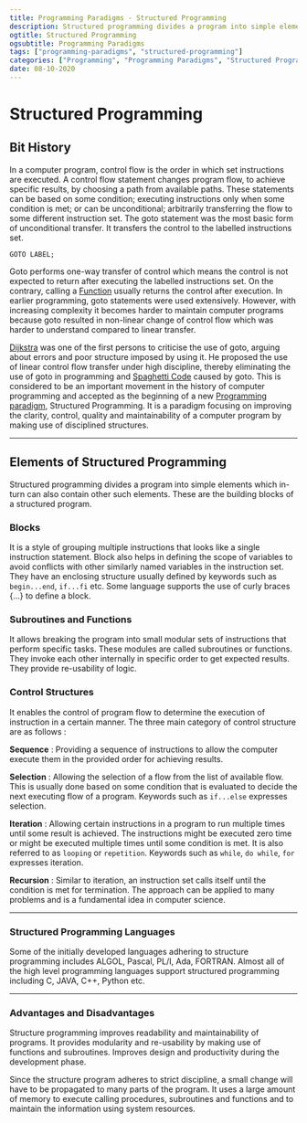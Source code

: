 ```yaml
---
title: Programming Paradigms - Structured Programming
description: Structured programming divides a program into simple elements which in-turn can also contain other such elements. These are the building blocks of a structured program.
ogtitle: Structured Programming
ogsubtitle: Programming Paradigms
tags: ["programming-paradigms", "structured-programming"]
categories: ["Programming", "Programming Paradigms", "Structured Programming"]
date: 08-10-2020
---
```


# Structured Programming

## Bit History

In a computer program, control flow is the order in which set instructions are executed. A control flow statement changes program flow, to achieve specific results, by choosing a path from available paths. These statements can be based on some condition; executing instructions only when some condition is met; or can be unconditional; arbitrarily transferring the flow to some different instruction set. The goto statement was the most basic form of unconditional transfer. It transfers the control to the labelled instructions set.

`GOTO LABEL;`

Goto performs one-way transfer of control which means the control is not expected to return after executing the labelled instructions set. On the contrary, calling a [Function](/blogs/programming-paradigms-functional-programming) usually returns the control after execution. In earlier programming, goto statements were used extensively. However, with increasing complexity it becomes harder to maintain computer programs because goto resulted in non-linear change of control flow which was harder to understand compared to linear transfer.

[Dijkstra](https://en.wikipedia.org/wiki/Edsger_W._Dijkstra) was one of the first persons to criticise the use of goto, arguing about errors and poor structure imposed by using it. He proposed the use of linear control flow transfer under high discipline, thereby eliminating the use of goto in programming and [Spaghetti Code](https://en.wikipedia.org/wiki/Spaghetti_code) caused by goto. This is considered to be an important movement in the history of computer programming and accepted as the beginning of a new [Programming paradigm](/blogs/programming-paradigms-what-are-programming-paradigms), Structured Programming. It is a paradigm focusing on improving the clarity, control, quality and maintainability of a computer program by making use of disciplined structures.

---

## Elements of Structured Programming

Structured programming divides a program into simple elements which in-turn can also contain other such elements. These are the building blocks of a structured program.

### Blocks

It is a style of grouping multiple instructions that looks like a single instruction statement. Block also helps in defining the scope of variables to avoid conflicts with other similarly named variables in the instruction set. They have an enclosing structure usually defined by keywords such as `begin...end`, `if...fi` etc. Some language supports the use of curly braces {...} to define a block.

### Subroutines and Functions

It allows breaking the program into small modular sets of instructions that perform specific tasks. These modules are called subroutines or functions. They invoke each other internally in specific order to get expected results. They provide re-usability of logic.

### Control Structures

It enables the control of program flow to determine the execution of instruction in a certain manner. The three main category of control structure are as follows :

**Sequence** : Providing a sequence of instructions to allow the computer execute them in the provided order for achieving results.

**Selection** : Allowing the selection of a flow from the list of available flow. This is usually done based on some condition that is evaluated to decide the next executing flow of a program. Keywords such as `if...else` expresses selection.

**Iteration** : Allowing certain instructions in a program to run multiple times until some result is achieved. The instructions might be executed zero time or might be executed multiple times until some condition is met. It is also referred to as `looping` or `repetition`. Keywords such as `while`, `do while`, `for` expresses iteration.

**Recursion** : Similar to iteration, an instruction set calls itself until the condition is met for termination. The approach can be applied to many problems and is a fundamental idea in computer science.

---

### Structured Programming Languages

Some of the initially developed languages adhering to structure programming includes ALGOL, Pascal, PL/I, Ada, FORTRAN. Almost all of the high level programming languages support structured programming including C, JAVA, C++, Python etc.

---

### Advantages and Disadvantages

Structure programming improves readability and maintainability of programs. It provides modularity and re-usability by making use of functions and subroutines. Improves design and productivity during the development phase.

Since the structure program adheres to strict discipline, a small change will have to be propagated to many parts of the program. It uses a large amount of memory to execute calling procedures, subroutines and functions and to maintain the information using system resources.
